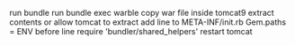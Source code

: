 run bundle
run bundle exec warble
copy war file inside tomcat9
extract contents or allow tomcat to extract
add line to META-INF/init.rb
  Gem.paths = ENV before line require 'bundler/shared_helpers'
restart tomcat
